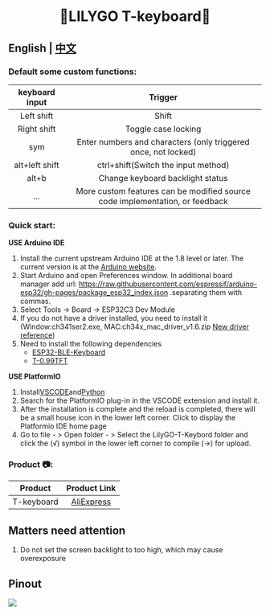 <h1 align = "center">🌟LILYGO T-keyboard🌟</h1>

## **English | [中文](./README_CN.MD)**

<h3 align = "left">Default some custom functions:</h3>

| keyboard input |                                   Trigger                                    |
| :------------: | :--------------------------------------------------------------------------: |
|   Left shift    |                                    Shift                                     |
|   Right shift   |                             Toggle case locking                              |
|      sym       |        Enter numbers and characters (only triggered once, not locked)        |
| alt+left shift  |                     ctrl+shift(Switch the input method)                      |
|     alt+b      |                       Change keyboard backlight status                       |
|      ...       | More custom features can be modified source code implementation, or feedback |




<h3 align = "left">Quick start:</h3>

**USE Arduino IDE**

1. Install the current upstream Arduino IDE at the 1.8 level or later. The current version is at the [Arduino website](http://www.arduino.cc/en/main/software).
2. Start Arduino and open Preferences window. In additional board manager add url: https://raw.githubusercontent.com/espressif/arduino-esp32/gh-pages/package_esp32_index.json .separating them with commas.
3. Select Tools -> Board -> ESP32C3 Dev Module
4. If you do not have a driver installed, you need to install it (Window:ch341ser2.exe, MAC:ch34x_mac_driver_v1.6.zip [New driver reference](https://github.com/LilyGO/LILYGO-T-OI/issues/3#issuecomment-907645945 ))
5. Need to install the following dependencies
     - [ESP32-BLE-Keyboard](https://github.com/T-vK/ESP32-BLE-Keyboard/tree/0.3.0)
     - [T-0.99TFT](https://github.com/Xinyuan-LilyGO/T-0.99TFT)

**USE PlatformIO**

1. Install[VSCODE](https://code.visualstudio.com/)and[Python](https://www.python.org/)
2. Search for the PlatformIO plug-in in the VSCODE extension and install it.
3. After the installation is complete and the reload is completed, there will be a small house icon in the lower left corner. Click to display the Platformio IDE home page
4. Go to file - > Open folder - > Select the LilyGO-T-Keybord folder and click the (√) symbol in the lower left corner to compile (→) for upload.


<h3 align = "left">Product 📷:</h3>

|  Product   |                           Product  Link                            |
| :--------: | :----------------------------------------------------------------: |
| T-keyboard | [AliExpress](https://pt.aliexpress.com/item/1005004182998265.html) |

## Matters need attention 
1. Do not set the screen backlight to too high, which may cause overexposure


## Pinout

![](image/T-Keyboard.jpg)








